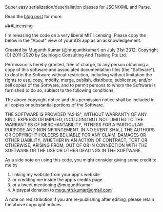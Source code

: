 Super easy serialization/deserialiation classes for JSON/XML and Parse. 

Read the <a href="http://blog.mugunthkumar.com/products/introducing-mkfoundation">blog post</a> for more.

###Licensing

I'm releasing the code on a very liberal MIT licensing. Please copy the below in the "About" view of your iOS app as an acknowledgement.

Created by Mugunth Kumar (@mugunthkumar) on July 31st 2012.
Copyright (C) 2011-2020 by Steinlogic Consulting And Training Pte Ltd.

Permission is hereby granted, free of charge, to any person obtaining a copy
of this software and associated documentation files (the "Software"), to deal
in the Software without restriction, including without limitation the rights
to use, copy, modify, merge, publish, distribute, sublicense, and/or sell
copies of the Software, and to permit persons to whom the Software is
furnished to do so, subject to the following conditions:

The above copyright notice and this permission notice shall be included in
all copies or substantial portions of the Software.

THE SOFTWARE IS PROVIDED "AS IS", WITHOUT WARRANTY OF ANY KIND, EXPRESS OR
IMPLIED, INCLUDING BUT NOT LIMITED TO THE WARRANTIES OF MERCHANTABILITY,
FITNESS FOR A PARTICULAR PURPOSE AND NONINFRINGEMENT. IN NO EVENT SHALL THE
AUTHORS OR COPYRIGHT HOLDERS BE LIABLE FOR ANY CLAIM, DAMAGES OR OTHER
LIABILITY, WHETHER IN AN ACTION OF CONTRACT, TORT OR OTHERWISE, ARISING FROM,
OUT OF OR IN CONNECTION WITH THE SOFTWARE OR THE USE OR OTHER DEALINGS IN
THE SOFTWARE.

As a side note on using this code, you might consider giving some credit to me by
1) linking my website from your app's website
2) or crediting me inside the app's credits page
3) or a tweet mentioning @mugunthkumar
4) A paypal donation to mugunth.kumar@gmail.com

A note on redistribution
if you are re-publishing after editing, please retain the above copyright notices

